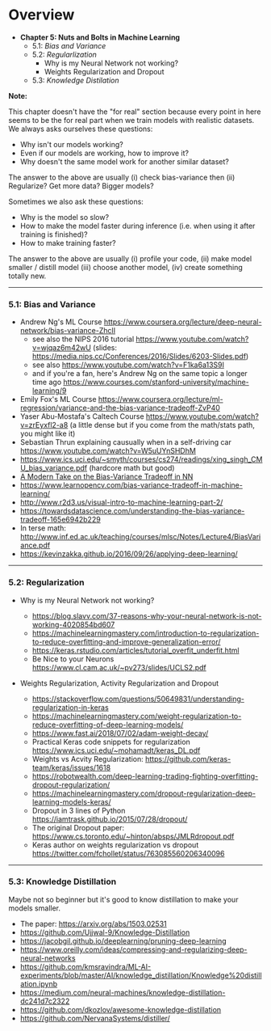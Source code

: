 # Overview

- **Chapter 5: Nuts and Bolts in Machine Learning** 
  - 5.1: *Bias and Variance*
  - 5.2: *Regularlization*
    - Why is my Neural Network not working?
    - Weights Regularization and Dropout
  - 5.3: *Knowledge Distilation*
  
**Note:** 

This chapter doesn't have the "for real" section because every point in here seems to be the for real part when we train models with realistic datasets. We always asks ourselves these questions:
  
  - Why isn't our models working?
  - Even if our models are working, how to improve it?  
  - Why doesn't the same model work for another similar dataset? 
  

The answer to the above are usually (i) check bias-variance then (ii) Regularize? Get more data? Bigger models?
  
Sometimes we also ask these questions:

  - Why is the model so slow?
  - How to make the model faster during inference (i.e. when using it after training is finished)?
  - How to make training faster? 
  
The answer to the above are usually (i) profile your code, (ii) make model smaller / distill model (iii) choose another model, (iv) create something totally new.

----


### 5.1: Bias and Variance

 - Andrew Ng's ML Course https://www.coursera.org/lecture/deep-neural-network/bias-variance-ZhclI 
   - see also the NIPS 2016 tutorial https://www.youtube.com/watch?v=wjqaz6m42wU (slides: https://media.nips.cc/Conferences/2016/Slides/6203-Slides.pdf) 
   - see also https://www.youtube.com/watch?v=F1ka6a13S9I
   - and if you're a fan, here's Andrew Ng on the same topic a longer time ago https://www.courses.com/stanford-university/machine-learning/9 
 - Emily Fox's ML Course https://www.coursera.org/lecture/ml-regression/variance-and-the-bias-variance-tradeoff-ZvP40
 - Yaser Abu-Mostafa's Caltech Course https://www.youtube.com/watch?v=zrEyxfl2-a8 (a little dense but if you come from the math/stats path, you might like it)
 - Sebastian Thrun explaining causually when in a self-driving car https://www.youtube.com/watch?v=W5uUYnSHDhM 
 - https://www.ics.uci.edu/~smyth/courses/cs274/readings/xing_singh_CMU_bias_variance.pdf (hardcore math but good)
 - [A Modern Take on the Bias-Variance Tradeoff in NN](https://arxiv.org/pdf/1810.08591.pdf)
 - https://www.learnopencv.com/bias-variance-tradeoff-in-machine-learning/
 - http://www.r2d3.us/visual-intro-to-machine-learning-part-2/
 - https://towardsdatascience.com/understanding-the-bias-variance-tradeoff-165e6942b229
 - In terse math: http://www.inf.ed.ac.uk/teaching/courses/mlsc/Notes/Lecture4/BiasVariance.pdf 
 - https://kevinzakka.github.io/2016/09/26/applying-deep-learning/

----


### 5.2: Regularization

 - Why is my Neural Network not working?
   - https://blog.slavv.com/37-reasons-why-your-neural-network-is-not-working-4020854bd607
   - https://machinelearningmastery.com/introduction-to-regularization-to-reduce-overfitting-and-improve-generalization-error/
   - https://keras.rstudio.com/articles/tutorial_overfit_underfit.html
   - Be Nice to your Neurons https://www.cl.cam.ac.uk/~pv273/slides/UCLS2.pdf
  
 - Weights Regularization, Activity Regularization and Dropout
    - https://stackoverflow.com/questions/50649831/understanding-regularization-in-keras
    - https://machinelearningmastery.com/weight-regularization-to-reduce-overfitting-of-deep-learning-models/
    - https://www.fast.ai/2018/07/02/adam-weight-decay/
    - Practical Keras code snippets for regularization https://www.ics.uci.edu/~mohamadt/keras_DL.pdf 
    - Weights vs Acvity Regularization: https://github.com/keras-team/keras/issues/1618
    - https://robotwealth.com/deep-learning-trading-fighting-overfitting-dropout-regularization/
    - https://machinelearningmastery.com/dropout-regularization-deep-learning-models-keras/
    - Dropout in 3 lines of Python https://iamtrask.github.io/2015/07/28/dropout/ 
    - The original Dropout paper: https://www.cs.toronto.edu/~hinton/absps/JMLRdropout.pdf
    - Keras author on weights regularization vs dropout https://twitter.com/fchollet/status/763085560206340096
   
----
 
### 5.3: Knowledge Distillation 

Maybe not so beginner but it's good to know distillation to make your models smaller.

  - The paper: https://arxiv.org/abs/1503.02531 
  - https://github.com/Ujjwal-9/Knowledge-Distillation
  - https://jacobgil.github.io/deeplearning/pruning-deep-learning
  - https://www.oreilly.com/ideas/compressing-and-regularizing-deep-neural-networks
  - https://github.com/kmsravindra/ML-AI-experiments/blob/master/AI/knowledge_distillation/Knowledge%20distillation.ipynb
  - https://medium.com/neural-machines/knowledge-distillation-dc241d7c2322
  - https://github.com/dkozlov/awesome-knowledge-distillation
  - https://github.com/NervanaSystems/distiller/ 

